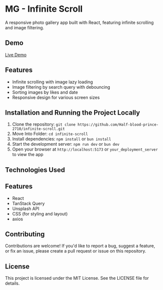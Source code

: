 # MG - Infinite Scroll

A responsive photo gallery app built with React, featuring infinite scrolling and image filtering.

## Demo
[Live Demo](https://infinite-scroll-swart-two.vercel.app/)

## Features

* Infinite scrolling with image lazy loading
* Image filtering by search query with debouncing
* Sorting images by likes and date
* Responsive design for various screen sizes

## Installation and Running the Project Locally

1. Clone the repository: `git clone https://github.com/Half-blood-prince-2710/infinite-scroll.git`
2. Move Into Folder: `cd infinite-scroll`
3. Install dependencies: `npm install` or `bun install`
4. Start the development server: `npm run dev` or `bun dev`
5. Open your browser at `http://localhost:5173` or `your_deployment_server` to view the app

## Technologies Used

## Features
* React
* TanStack Query
* Unsplash API
* CSS (for styling and layout)
* axios

## Contributing

Contributions are welcome! If you'd like to report a bug, suggest a feature, or fix an issue, please create a pull request or issue on this repository.

## License

This project is licensed under the MIT License. See the LICENSE file for details.
